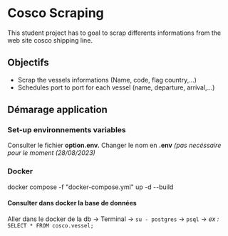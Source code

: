 # Cosco Scraping

This student project has to goal to scrap differents informations from the web site cosco shipping line.

## Objectifs

- Scrap the vessels informations (Name, code, flag country,...)
- Schedules port to port for each vessel (name, departure, arrival,...)

## Démarage application

### Set-up environnements variables

Consulter le fichier **option.env.** Changer le nom en **.env** *(pas necéssaire pour le moment (28/08/2023)*

### Docker

docker compose -f "docker-compose.yml" up -d --build

#### Consulter dans docker la base de données

Aller dans le docker de la db -> Terminal -> ```su - postgres``` -> ```psql``` -> *ex :* ```SELECT * FROM cosco.vessel;```
